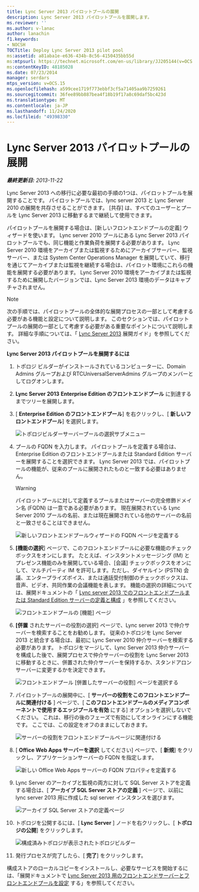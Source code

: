```yaml
---
title: Lync Server 2013 パイロットプールの展開
description: Lync Server 2013 パイロットプールを展開します。
ms.reviewer: ''
ms.author: v-lanac
author: lanachin
f1.keywords:
- NOCSH
TOCTitle: Deploy Lync Server 2013 pilot pool
ms:assetid: a81aba1e-e636-434b-8c56-4150435bb55d
ms:mtpsurl: https://technet.microsoft.com/en-us/library/JJ205144(v=OCS.15)
ms:contentKeyID: 48185028
ms.date: 07/23/2014
manager: serdars
mtps_version: v=OCS.15
ms.openlocfilehash: a599cee1719f773ebbf3cf5a71405aa9b7259261
ms.sourcegitcommit: 36fee89bb887bea4f18b19f17a8c69daf5bc423d
ms.translationtype: MT
ms.contentlocale: ja-JP
ms.lasthandoff: 11/24/2020
ms.locfileid: "49398330"
---
```

# <a name="deploy-lync-server-2013-pilot-pool"></a>Lync Server 2013 パイロットプールの展開

<div data-xmlns="http://www.w3.org/1999/xhtml">

<div class="topic" data-xmlns="http://www.w3.org/1999/xhtml" data-msxsl="urn:schemas-microsoft-com:xslt" data-cs="https://msdn.microsoft.com/">

<div data-asp="https://msdn2.microsoft.com/asp">



</div>

<div id="mainSection">

<div id="mainBody">

<span> </span>

_**最終更新日:** 2013-11-22_

Lync Server 2013 への移行に必要な最初の手順の1つは、パイロットプールを展開することです。 パイロットプールでは、lync server 2013 と Lync Server 2010 の展開を共存させることができます。 [共存] は、すべてのユーザーとプールを Lync Server 2013 に移動するまで継続して使用できます。

パイロットプールを展開する場合は、[新しいフロントエンドプールの定義] ウィザードを使います。 Lync server 2010 プールにある Lync Server 2013 パイロットプールでも、同じ機能と作業負荷を展開する必要があります。 Lync Server 2010 環境をアーカイブまたは監視するためにアーカイブサーバー、監視サーバー、または System Center Operations Manager を展開していて、移行を通じてアーカイブまたは監視を継続する場合は、パイロット環境にこれらの機能を展開する必要があります。 Lync Server 2010 環境をアーカイブまたは監視するために展開したバージョンでは、Lync Server 2013 環境のデータはキャプチャされません。

<div>


> [!NOTE]  
> 次の手順では、パイロットプールの全体的な展開プロセスの一部として考慮する必要がある機能と設定について説明します。 このセクションでは、パイロットプールの展開の一部として考慮する必要がある重要なポイントについて説明します。 詳細な手順については、「 <A href="lync-server-2013-deploying-lync-server.md">Lync Server 2013</A> 展開ガイド」を参照してください。



</div>

**Lync Server 2013 パイロットプールを展開するには**

1.  トポロジ ビルダーがインストールされているコンピューターに、Domain Admins グループおよび RTCUniversalServerAdmins グループのメンバーとしてログオンします。

2.  **Lync Server 2013** **Enterprise Edition のフロントエンドプール** に到達するまでツリーを展開します。

3.  [ **Enterprise Edition のフロントエンドプール**] を右クリックし、[ **新しいフロントエンドプール**] を選択します。
    
    ![トポロジビルダーサーバープールの選択サブメニュー](images/JJ205144.c2feed27-3418-42a6-a254-76e83607db9c(OCS.15).jpg "トポロジビルダーサーバープールの選択サブメニュー")

4.  プールの FQDN を入力します。 パイロットプールを定義する場合は、Enterprise Edition のフロントエンドプールまたは Standard Edition サーバーを展開することを選択できます。 Lync Server 2013 では、パイロットプールの機能が、従来のプールに展開されたものと一致する必要はありません。
    
    <div>
    

    > [!WARNING]  
    > パイロットプールに対して定義するプールまたはサーバーの完全修飾ドメイン名 (FQDN) は一意である必要があります。 現在展開されている Lync Server 2010 プールの名前、または現在展開されている他のサーバーの名前と一致させることはできません。

    
    </div>
    
    ![新しいフロントエンドプールウィザードの FQDN ページを定義する](images/JJ205144.c5fd138c-e75a-413a-827f-b1461c996d40(OCS.15).jpg "新しいフロントエンドプールウィザードの FQDN ページを定義する")

5.  **[機能の選択**] ページで、このフロントエンドプールに必要な機能のチェックボックスをオンにします。 たとえば、インスタントメッセージング (IM) とプレゼンス機能のみを展開している場合、[会議] チェックボックスをオンにして、マルチパーティ IM を許可します。ただし、ダイヤルイン (PSTN) 会議、エンタープライズボイス、または通話受付制御のチェックボックスは、音声、ビデオ、共同作業の会議機能を表します。 機能の選択の詳細については、展開ドキュメントの「 [Lync server 2013 でのフロントエンドプールまたは Standard Edition サーバーの定義と構成](lync-server-2013-define-and-configure-a-front-end-pool-or-standard-edition-server.md) 」を参照してください。
    
    ![フロントエンドプールの [機能] ページ](images/JJ204718.5c3f3ff9-6e17-4d66-9b13-3bd55b38246b(OCS.15).jpg "フロントエンドプールの [機能] ページ")

6.  **[併置** されたサーバーの役割の選択] ページで、Lync server 2013 で仲介サーバーを検索することをお勧めします。 従来のトポロジを Lync Server 2013 と統合する場合は、最初に Lync Server 2010 仲介サーバーを検索する必要があります。 トポロジをマージして、Lync Server 2013 仲介サーバーを構成した後で、展開プロセスで仲介サーバーの役割を Lync Server 2013 に移動するときに、併置された仲介サーバーを保持するか、スタンドアロンサーバーに変更するかを決定できます。
    
    ![フロントエンドプール [併置したサーバーの役割] ページを選択する](images/JJ204718.e00b7eba-010b-44ed-b0a6-6ab3e534fb8c(OCS.15).jpg "フロントエンドプール [併置したサーバーの役割] ページを選択する")

7.  パイロットプールの展開中に、[ **サーバーの役割をこのフロントエンドプールに関連付ける** ] ページで、[ **このフロントエンドプールのメディアコンポーネントで使用するエッジプールを有効** にする] オプションを選択しないでください。 これは、移行の後のフェーズで有効にしてオンラインにする機能です。 ここでは、この設定をオフのままにしておきます。
    
    ![サーバーの役割をフロントエンドプールページに関連付ける](images/JJ204718.2d95a798-ad76-4dad-9392-ce41f4d938d1(OCS.15).jpg "サーバーの役割をフロントエンドプールページに関連付ける")

8.  [ **Office Web Apps サーバーを選択** してください] ページで、[ **新規**] をクリックし、アプリケーションサーバーの FQDN を指定します。
    
    ![新しい Office Web Apps サーバーの FQDN プロパティを定義する](images/JJ204718.25c6b455-f1b8-4326-a569-6e338153d398(OCS.15).jpg "新しい Office Web Apps サーバーの FQDN プロパティを定義する")

9.  Lync Server のアーカイブと監視の両方に対して SQL Server ストアを定義する場合は、[ **アーカイブ SQL Server ストアの定義** ] ページで、以前に lync server 2013 用に作成した sql server インスタンスを選びます。
    
    ![アーカイブ SQL Server ストアの定義ページ](images/JJ204718.0f76f1dc-d0d7-42a0-aea3-400b8e1f35cd(OCS.15).jpg "アーカイブ SQL Server ストアの定義ページ")

10. トポロジを公開するには、[ **Lync Server** ] ノードを右クリックし、[ **トポロジの公開**] をクリックします。
    
    ![構成済みトポロジが表示されたトポロジビルダー](images/JJ205144.c3eafa20-159e-4355-a23d-9f72aeb26037(OCS.15).jpg "構成済みトポロジが表示されたトポロジビルダー")

11. 発行プロセスが完了したら、[ **完了**] をクリックします。

構成ストアのローカルコピーをインストールし、必要なサービスを開始するには、「展開ドキュメントで [Lync Server 2013 用のフロントエンドサーバーとフロントエンドプールを設定](lync-server-2013-setting-up-front-end-servers-and-front-end-pools.md) する」を参照してください。


</div>

<span> </span>

</div>

</div>

</div>

